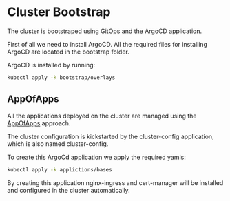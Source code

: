 # Cluster Bootstrap

The cluster is bootstraped using GitOps and the ArgoCD application.

First of all we need to install ArgoCD. All the required files for installing ArgoCD are located in the bootstrap folder.

ArgoCD is installed by running:

```bash
kubectl apply -k bootstrap/overlays
```

## AppOfApps

All the applications deployed on the cluster are managed using the [AppOfApps](https://argo-cd.readthedocs.io/en/stable/operator-manual/declarative-setup/#app-of-apps) approach.

The cluster configuration is kickstarted by the cluster-config application, which is also named cluster-config.

To create this ArgoCd application we apply the required yamls:

```bash
kubectl apply -k applictions/bases
```

By creating this application nginx-ingress and cert-manager will be installed and configured in the cluster automatically.
